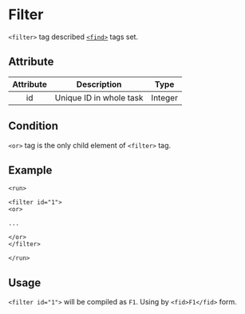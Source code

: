 Filter
============

`<filter>` tag described [`<find>`](run/filter/find.md) tags set.

<h2>Attribute</h2>

| Attribute |       Description       |   Type  |
|:---------:|:-----------------------:|:-------:|
|     id    | Unique ID in whole task | Integer |

<h2>Condition</h2>

`<or>` tag is the only child element of `<filter>` tag.

<h2>Example</h2>

```
<run>

<filter id="1">
<or>

...

</or>
</filter>

</run>
```

<h2>Usage</h2>

`<filter id="1">` will be compiled as `F1`. Using by `<fid>F1</fid>` form.
